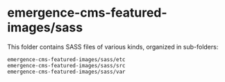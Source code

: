 # emergence-cms-featured-images/sass

This folder contains SASS files of various kinds, organized in sub-folders:

    emergence-cms-featured-images/sass/etc
    emergence-cms-featured-images/sass/src
    emergence-cms-featured-images/sass/var
